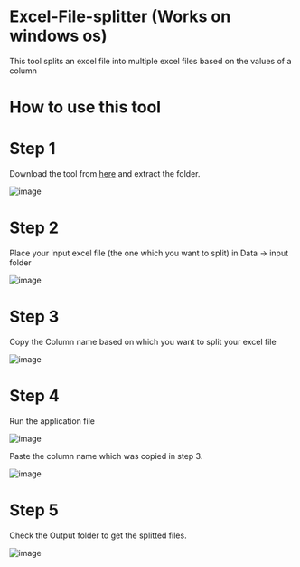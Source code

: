 # Excel-File-splitter (Works on windows os)
This tool splits an excel file into multiple excel files based on the values of a column


# How to use this tool

# Step 1
Download the tool from [here](https://drive.google.com/file/d/1yUtx_Ek7m0YkpS4465rZUHqLvt-wiG7r/view?usp=sharing)
and extract the folder. 


![image](https://user-images.githubusercontent.com/24988992/127737931-c1c04870-2c18-4e8e-9115-c585b87ee58d.png)


# Step 2 
Place your input excel file (the one which you want to split) in Data -> input folder 

![image](https://user-images.githubusercontent.com/24988992/127737973-6a1abf79-5476-4ae2-8038-491234b7981f.png)

# Step 3
Copy the Column name based on which you want to split your excel file 

![image](https://user-images.githubusercontent.com/24988992/127738193-620b7628-7787-4a76-9020-02f192d06b7b.png)


# Step 4
Run the application file 

![image](https://user-images.githubusercontent.com/24988992/127738262-97cd5835-0c89-4b7b-b424-e1cebe443119.png)

Paste the column name which was copied in step 3.

![image](https://user-images.githubusercontent.com/24988992/127738354-0478bce9-be3d-4909-af46-6faf8942a647.png)

# Step 5 
Check the Output folder to get the splitted files. 

![image](https://user-images.githubusercontent.com/24988992/127738380-50b48eb1-adc8-4dbb-bebc-14a839962b46.png)

